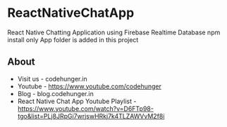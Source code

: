 # ReactNativeChatApp
React Native Chatting Application using Firebase Realtime Database
npm install
only App folder is added in this project

## About 
* Visit us - codehunger.in
* Youtube - https://www.youtube.com/codehunger 
* Blog - blog.codehunger.in
* React Native Chat App Youtube Playlist - https://www.youtube.com/watch?v=D6FTp98-tgo&list=PLj8JRpGi7wrjswHRkj7k4TLZAWVvM2f8i

